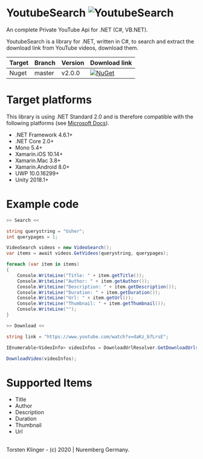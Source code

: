 # YoutubeSearch ![YoutubeSearch](https://i.ibb.co/XkmN09L/1200px-Logo-of-You-Tube-2013-2015-svg.jpg)
An complete Private YouTube Api for .NET (C#, VB.NET).

YoutubeSearch is a library for .NET, written in C#, to search and extract the download link from YouTube videos, download them.

| Target | Branch | Version | Download link |
| ------ | ------ | ------ | ------ |
| Nuget | master | v2.0.0 | [![NuGet](https://img.shields.io/badge/nuget-v2.0.0-blue)](https://www.nuget.org/packages/YouTubeSearch/) |

# Target platforms

This library is using .NET Standard 2.0 and is therefore compatible with the following platforms (see [Microsoft Docs](https://docs.microsoft.com/de-de/dotnet/standard/net-standard#net-implementation-support)).
- .NET Framework 4.6.1+
- .NET Core 2.0+
- Mono 5.4+
- Xamarin.iOS 10.14+
- Xamarin.Mac 3.8+
- Xamarin.Android 8.0+
- UWP 10.0.16299+
- Unity 2018.1+

# Example code
```c#
>> Search <<

string querystring = "Usher";
int querypages = 1;

VideoSearch videos = new VideoSearch();
var items = await videos.GetVideos(querystring, querypages);

foreach (var item in items)
{
    Console.WriteLine("Title: " + item.getTitle());
    Console.WriteLine("Author: " + item.getAuthor());
    Console.WriteLine("Description: " + item.getDescription());
    Console.WriteLine("Duration: " + item.getDuration());
    Console.WriteLine("Url: " + item.getUrl());
    Console.WriteLine("Thumbnail: " + item.getThumbnail());
    Console.WriteLine("");
}

>> Download <<

string link = "https://www.youtube.com/watch?v=daKz_b7LrsE";

IEnumerable<VideoInfo> videoInfos = DownloadUrlResolver.GetDownloadUrls(link, false);

DownloadVideo(videoInfos);
```

# Supported Items

- Title
- Author
- Description
- Duration
- Thumbnail
- Url
<br>
Torsten Klinger - (c) 2020 | Nuremberg Germany.
